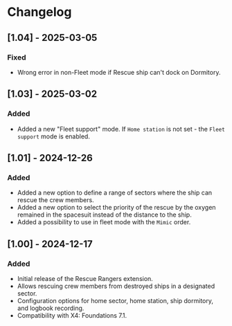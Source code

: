 # Changelog

## [1.04] - 2025-03-05

### Fixed

- Wrong error in non-Fleet mode if Rescue ship can't dock on Dormitory.

## [1.03] - 2025-03-02

### Added

- Added a new "Fleet support" mode. If `Home station` is not set - the `Fleet support` mode is enabled.

## [1.01] - 2024-12-26

### Added

- Added a new option to define a range of sectors where the ship can rescue the crew members.
- Added a new option to select the priority of the rescue by the oxygen remained in the spacesuit instead of the distance to the ship.
- Added a possibility to use in fleet mode with the `Mimic` order.

## [1.00] - 2024-12-17

### Added

- Initial release of the Rescue Rangers extension.
- Allows rescuing crew members from destroyed ships in a designated sector.
- Configuration options for home sector, home station, ship dormitory, and logbook recording.
- Compatibility with X4: Foundations 7.1.
